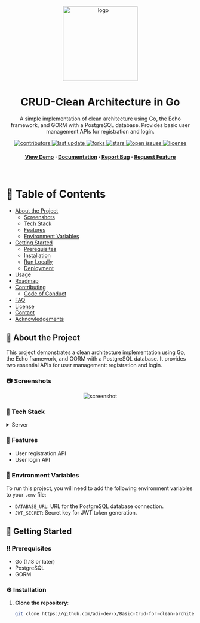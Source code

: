 <!--
Hey, thanks for using the awesome-readme-template template.  
If you have any enhancements, then fork this project and create a pull request 
or just open an issue with the label "enhancement".

Don't forget to give this project a star for additional support ;)
Maybe you can mention me or this repo in the acknowledgements too
-->
<div align="center">

  <img src="assets/logo.png" alt="logo" width="200" height="auto" />
  <h1>CRUD-Clean Architecture in Go</h1>
  
  <p>
    A simple implementation of clean architecture using Go, the Echo framework, and GORM with a PostgreSQL database. Provides basic user management APIs for registration and login.
  </p>
  
  
<!-- Badges -->
<p>
  <a href="https://github.com/adi-dev-x/Basic-Crud-for-clean-architecture-in-GO/graphs/contributors">
    <img src="https://img.shields.io/github/contributors/adi-dev-x/Basic-Crud-for-clean-architecture-in-GO" alt="contributors" />
  </a>
  <a href="https://github.com/adi-dev-x/Basic-Crud-for-clean-architecture-in-GO/commits/main">
    <img src="https://img.shields.io/github/last-commit/adi-dev-x/Basic-Crud-for-clean-architecture-in-GO" alt="last update" />
  </a>
  <a href="https://github.com/adi-dev-x/Basic-Crud-for-clean-architecture-in-GO/network/members">
    <img src="https://img.shields.io/github/forks/adi-dev-x/Basic-Crud-for-clean-architecture-in-GO" alt="forks" />
  </a>
  <a href="https://github.com/adi-dev-x/Basic-Crud-for-clean-architecture-in-GO/stargazers">
    <img src="https://img.shields.io/github/stars/adi-dev-x/Basic-Crud-for-clean-architecture-in-GO" alt="stars" />
  </a>
  <a href="https://github.com/adi-dev-x/Basic-Crud-for-clean-architecture-in-GO/issues/">
    <img src="https://img.shields.io/github/issues/adi-dev-x/Basic-Crud-for-clean-architecture-in-GO" alt="open issues" />
  </a>
  <a href="https://github.com/adi-dev-x/Basic-Crud-for-clean-architecture-in-GO/blob/main/LICENSE">
    <img src="https://img.shields.io/github/license/adi-dev-x/Basic-Crud-for-clean-architecture-in-GO.svg" alt="license" />
  </a>
</p>
   
<h4>
    <a href="https://github.com/adi-dev-x/Basic-Crud-for-clean-architecture-in-GO">View Demo</a>
  <span> · </span>
    <a href="https://github.com/adi-dev-x/Basic-Crud-for-clean-architecture-in-GO">Documentation</a>
  <span> · </span>
    <a href="https://github.com/adi-dev-x/Basic-Crud-for-clean-architecture-in-GO/issues/">Report Bug</a>
  <span> · </span>
    <a href="https://github.com/adi-dev-x/Basic-Crud-for-clean-architecture-in-GO/issues/">Request Feature</a>
  </h4>
</div>

<br />

<!-- Table of Contents -->
# :notebook_with_decorative_cover: Table of Contents

- [About the Project](#star2-about-the-project)
  * [Screenshots](#camera-screenshots)
  * [Tech Stack](#space_invader-tech-stack)
  * [Features](#dart-features)
  * [Environment Variables](#key-environment-variables)
- [Getting Started](#toolbox-getting-started)
  * [Prerequisites](#bangbang-prerequisites)
  * [Installation](#gear-installation)
  * [Run Locally](#running-run-locally)
  * [Deployment](#triangular_flag_on_post-deployment)
- [Usage](#eyes-usage)
- [Roadmap](#compass-roadmap)
- [Contributing](#wave-contributing)
  * [Code of Conduct](#scroll-code-of-conduct)
- [FAQ](#grey_question-faq)
- [License](#warning-license)
- [Contact](#handshake-contact)
- [Acknowledgements](#gem-acknowledgements)

<!-- About the Project -->
## :star2: About the Project

This project demonstrates a clean architecture implementation using Go, the Echo framework, and GORM with a PostgreSQL database. It provides two essential APIs for user management: registration and login.

### :camera: Screenshots

<div align="center"> 
  <img src="https://placehold.co/600x400?text=Your+Screenshot+here" alt="screenshot" />
</div>

### :space_invader: Tech Stack

<details>
  <summary>Server</summary>
  <ul>
    <li><a href="https://go.dev/">Golang</a></li>
    <li><a href="https://echo.labstack.com/">Echo</a></li>
    <li><a href="https://gorm.io/">GORM</a></li>
    <li><a href="https://www.postgresql.org/">PostgreSQL</a></li>
  </ul>
</details>

<!-- Features -->
### :dart: Features

- User registration API
- User login API

<!-- Environment Variables -->
### :key: Environment Variables

To run this project, you will need to add the following environment variables to your `.env` file:

- `DATABASE_URL`: URL for the PostgreSQL database connection.
- `JWT_SECRET`: Secret key for JWT token generation.

<!-- Getting Started -->
## :toolbox: Getting Started

### :bangbang: Prerequisites

- Go (1.18 or later)
- PostgreSQL
- GORM

### :gear: Installation

1. **Clone the repository**:
   ```bash
   git clone https://github.com/adi-dev-x/Basic-Crud-for-clean-architecture-in-GO
